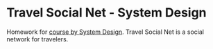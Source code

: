 # Travel Social Net - System Design

Homework for [course by System Design](https://balun.courses/courses/system_design). Travel Social Net is a social network for travelers.


